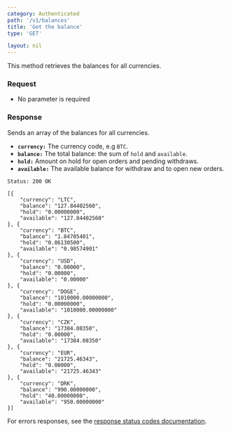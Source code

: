 ```yaml
---
category: Authenticated
path: '/v1/balances'
title: 'Get the balance'
type: 'GET'

layout: nil
---
```


This method retrieves the balances for all currencies.

### Request

* No parameter is required

### Response

Sends an array of the balances for all currencies.

* **`currency:`** The currency code, e.g `BTC`.
* **`balance:`** The total balance: the sum of `hold` and `available`.
* **`hold:`** Amount on hold for open orders and pending withdraws.
* **`available:`** The available balance for withdraw and to open new orders.

```Status: 200 OK```


```
[{
    "currency": "LTC",
    "balance": "127.84402560",
    "hold": "0.00000000",
    "available": "127.84402560"
}, {
    "currency": "BTC",
    "balance": "1.84705401",
    "hold": "0.86130500",
    "available": "0.98574901"
}, {
    "currency": "USD",
    "balance": "0.00000",
    "hold": "0.00000",
    "available": "0.00000"
}, {
    "currency": "DOGE",
    "balance": "1010000.00000000",
    "hold": "0.00000000",
    "available": "1010000.00000000"
}, {
    "currency": "CZK",
    "balance": "17384.08350",
    "hold": "0.00000",
    "available": "17384.08350"
}, {
    "currency": "EUR",
    "balance": "21725.46343",
    "hold": "0.00000",
    "available": "21725.46343"
}, {
    "currency": "DRK",
    "balance": "990.00000000",
    "hold": "40.00000000",
    "available": "950.00000000"
}]
```

For errors responses, see the [response status codes documentation](#response-status-codes).